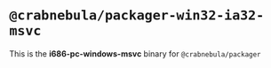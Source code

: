 # `@crabnebula/packager-win32-ia32-msvc`

This is the **i686-pc-windows-msvc** binary for `@crabnebula/packager`
